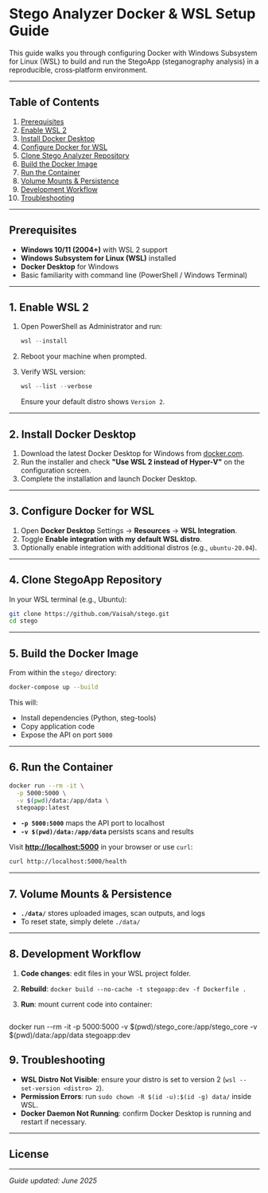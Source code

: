 # Stego Analyzer Docker & WSL Setup Guide

This guide walks you through configuring Docker with Windows Subsystem for Linux (WSL) to build and run the StegoApp (steganography analysis) in a reproducible, cross‑platform environment.

---

## Table of Contents

1. [Prerequisites](#prerequisites)
2. [Enable WSL 2](#enable-wsl-2)
3. [Install Docker Desktop](#install-docker-desktop)
4. [Configure Docker for WSL](#configure-docker-for-wsl)
5. [Clone Stego Analyzer Repository](#clone-stegoapp-repository)
6. [Build the Docker Image](#build-the-docker-image)
7. [Run the Container](#run-the-container)
8. [Volume Mounts & Persistence](#volume-mounts--persistence)
9. [Development Workflow](#development-workflow)
10. [Troubleshooting](#troubleshooting)

---

## Prerequisites

- **Windows 10/11 (2004+)** with WSL 2 support
- **Windows Subsystem for Linux (WSL)** installed
- **Docker Desktop** for Windows
- Basic familiarity with command line (PowerShell / Windows Terminal)

---

## 1. Enable WSL 2

1. Open PowerShell as Administrator and run:

   ```powershell
   wsl --install
   ```

2. Reboot your machine when prompted.
3. Verify WSL version:

   ```powershell
   wsl --list --verbose
   ```

   Ensure your default distro shows `Version 2`.

---

## 2. Install Docker Desktop

1. Download the latest Docker Desktop for Windows from [docker.com](https://www.docker.com).
2. Run the installer and check **"Use WSL 2 instead of Hyper-V"** on the configuration screen.
3. Complete the installation and launch Docker Desktop.

---

## 3. Configure Docker for WSL

1. Open **Docker Desktop** Settings → **Resources** → **WSL Integration**.
2. Toggle **Enable integration with my default WSL distro**.
3. Optionally enable integration with additional distros (e.g., `ubuntu-20.04`).

---

## 4. Clone StegoApp Repository

In your WSL terminal (e.g., Ubuntu):

```bash
git clone https://github.com/Vaisah/stego.git
cd stego
```

---

## 5. Build the Docker Image

From within the `stego/` directory:

```bash
docker-compose up --build
```

This will:

- Install dependencies (Python, steg-tools)
- Copy application code
- Expose the API on port `5000`

---

## 6. Run the Container

```bash
docker run --rm -it \
  -p 5000:5000 \
  -v $(pwd)/data:/app/data \
  stegoapp:latest
```

- **`-p 5000:5000`** maps the API port to localhost
- **`-v $(pwd)/data:/app/data`** persists scans and results

Visit **[http://localhost:5000](http://localhost:5000)** in your browser or use `curl`:

```bash
curl http://localhost:5000/health
```

---

## 7. Volume Mounts & Persistence

- **`./data/`** stores uploaded images, scan outputs, and logs
- To reset state, simply delete `./data/`

---

## 8. Development Workflow

1. **Code changes**: edit files in your WSL project folder.
2. **Rebuild**: `docker build --no-cache -t stegoapp:dev -f Dockerfile .`
3. **Run**: mount current code into container:

   ```bash

   ```

docker run --rm -it&#x20;
-p 5000:5000&#x20;
-v \$(pwd)/stego_core:/app/stego_core&#x20;
-v \$(pwd)/data:/app/data&#x20;
stegoapp\:dev

## 9. Troubleshooting

- **WSL Distro Not Visible**: ensure your distro is set to version 2 (`wsl --set-version <distro> 2`).
- **Permission Errors**: run `sudo chown -R $(id -u):$(id -g) data/` inside WSL.
- **Docker Daemon Not Running**: confirm Docker Desktop is running and restart if necessary.

---

## License

---

_Guide updated: June 2025_

```

```
